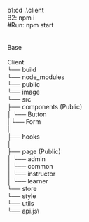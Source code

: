 
b1:cd .\client\
B2: npm i\
#Run: npm start\
\
\
Base\
\
Client\
└── build\
└── node_modules\
└── public\
    └── image\
└── src\
    ├── components (Public)\
    │   └── Button\
    |   └── Form\
    |\
    ├── hooks\
    │\
    ├── page (Public)\
    │   └── admin\
    │   └── common\
    │   └── instructor\
    │   └── learner\
└── store\
└── style\
└── utils\
    └── api.js\
